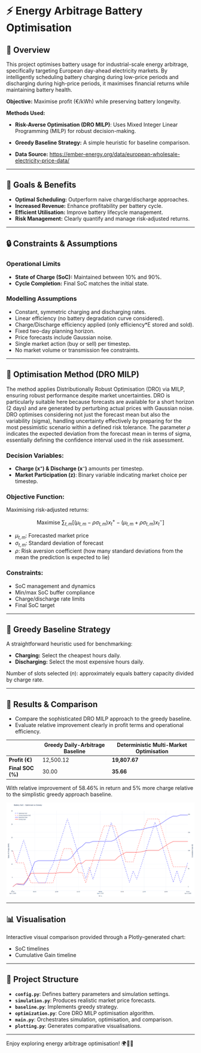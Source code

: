 # ⚡ Energy Arbitrage Battery Optimisation

## 📌 Overview

This project optimises battery usage for industrial-scale energy arbitrage, specifically targeting European day-ahead electricity markets. By intelligently scheduling battery charging during low-price periods and discharging during high-price periods, it maximises financial returns while maintaining battery health.

**Objective:** Maximise profit (€/kWh) while preserving battery longevity.

**Methods Used:**

* **Risk-Averse Optimisation (DRO MILP)**: Uses Mixed Integer Linear Programming (MILP) for robust decision-making.
* **Greedy Baseline Strategy:** A simple heuristic for baseline comparison.

* **Data Source:** https://ember-energy.org/data/european-wholesale-electricity-price-data/
---

## 🎯 Goals & Benefits

* **Optimal Scheduling:** Outperform naive charge/discharge approaches.
* **Increased Revenue:** Enhance profitability per battery cycle.
* **Efficient Utilisation:** Improve battery lifecycle management.
* **Risk Management:** Clearly quantify and manage risk-adjusted returns.

---

## 🔒 Constraints & Assumptions

### Operational Limits

* **State of Charge (SoC):** Maintained between 10% and 90%.
* **Cycle Completion:** Final SoC matches the initial state.

### Modelling Assumptions

* Constant, symmetric charging and discharging rates.
* Linear efficiency (no battery degradation curve considered).
* Charge/Discharge efficiency applied (only efficiency*E stored and sold).
* Fixed two-day planning horizon.
* Price forecasts include Gaussian noise.
* Single market action (buy or sell) per timestep.
* No market volume or transmission fee constraints.

---

## 📐 Optimisation Method (DRO MILP)

The method applies Distributionally Robust Optimisation (DRO) via MILP, ensuring robust performance despite market uncertainties. DRO is particularly suitable here because forecasts are available for a short horizon (2 days) and are generated by perturbing actual prices with Gaussian noise. DRO optimises considering not just the forecast mean but also the variability (sigma), handling uncertainty effectively by preparing for the most pessimistic scenario within a defined risk tolerance. The parameter $\rho$ indicates the expected deviation from the forecast mean in terms of sigma, essentially defining the confidence interval used in the risk assessment.

### Decision Variables:

* **Charge (x⁺) & Discharge (x⁻)** amounts per timestep.
* **Market Participation (z)**: Binary variable indicating market choice per timestep.

### Objective Function:

Maximising risk-adjusted returns:

$$
\text{Maximise } \sum_{t,m} \left[(\mu_{t,m} - \rho \sigma_{t,m}) x_t^+ - (\mu_{t,m} + \rho \sigma_{t,m}) x_t^-\right]
$$

* $\mu_{t,m}$: Forecasted market price
* $\sigma_{t,m}$: Standard deviation of forecast
* $\rho$: Risk aversion coefficient (how many standard deviations from the mean the prediction is expected to lie)

### Constraints:

* SoC management and dynamics
* Min/max SoC buffer compliance
* Charge/discharge rate limits
* Final SoC target

---

## 🧪 Greedy Baseline Strategy

A straightforward heuristic used for benchmarking:

* **Charging:** Select the cheapest hours daily.
* **Discharging:** Select the most expensive hours daily.

Number of slots selected ($n$): approximately equals battery capacity divided by charge rate.

---

## 🚀 Results & Comparison

* Compare the sophisticated DRO MILP approach to the greedy baseline.
* Evaluate relative improvement clearly in profit terms and operational efficiency.

|                            | Greedy Daily-Arbitrage Baseline  | Deterministic Multi-Market Optimisation |
|----------------------------|----------------------------------|-----------------------------------------|
| **Profit (€)**             | 12,500.12                        | **19,807.67**                           |
| **Final SOC (%)**          | 30.00                            | **35.66**                               |

With relative improvement of 58.46% in return and 5% more charge relative to the simplistic greedy approach baseline.

![SOC & Cumulative Gain Chart](assets/image.png)

---

## 📊 Visualisation

Interactive visual comparison provided through a Plotly-generated chart:

* SoC timelines
* Cumulative Gain timeline

---

## 📂 Project Structure

* **`config.py`**: Defines battery parameters and simulation settings.
* **`simulation.py`**: Produces realistic market price forecasts.
* **`baseline.py`**: Implements greedy strategy.
* **`optimization.py`**: Core DRO MILP optimisation algorithm.
* **`main.py`**: Orchestrates simulation, optimisation, and comparison.
* **`plotting.py`**: Generates comparative visualisations.

---

Enjoy exploring energy arbitrage optimisation! 🌍🔋💡
